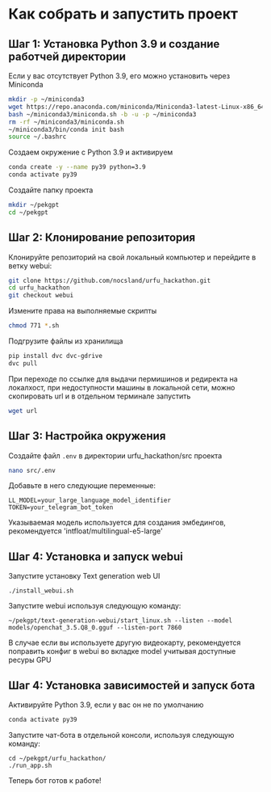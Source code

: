 # Как собрать и запустить проект

## Шаг 1: Установка Python 3.9 и создание работчей директории

Если у вас отсутствует Python 3.9, его можно установить через Miniconda

```bash
mkdir -p ~/miniconda3
wget https://repo.anaconda.com/miniconda/Miniconda3-latest-Linux-x86_64.sh -O ~/miniconda3/miniconda.sh
bash ~/miniconda3/miniconda.sh -b -u -p ~/miniconda3
rm -rf ~/miniconda3/miniconda.sh
~/miniconda3/bin/conda init bash
source ~/.bashrc
```

Создаем окружение с Python 3.9 и активируем

```bash
conda create -y --name py39 python=3.9
conda activate py39
```

Создайте папку проекта

```bash
mkdir ~/pekgpt
cd ~/pekgpt
```

## Шаг 2: Клонирование репозитория

Клонируйте репозиторий на свой локальный компьютер и перейдите в ветку webui:

```bash
git clone https://github.com/nocsland/urfu_hackathon.git
cd urfu_hackathon
git checkout webui
```

Измените права на выполняемые скрипты

```bash
chmod 771 *.sh
```

Подгрузите файлы из хранилища

```bash
pip install dvc dvc-gdrive
dvc pull
```

При переходе по ссылке для выдачи пермишинов и редиректа на локалхост, при недоступности машины в локальной сети, можно скопировать url и в отдельном терминале запустить

```bash
wget url
```

## Шаг 3: Настройка окружения

Создайте файл `.env` в директории urfu_hackathon/src проекта 

```bash
nano src/.env
```

Добавьте в него следующие переменные:

```textplain
LL_MODEL=your_large_language_model_identifier
TOKEN=your_telegram_bot_token
```

Указываемая модель используется для создания эмбедингов, рекомендуется 'intfloat/multilingual-e5-large'

## Шаг 4: Установка и запуск webui

Запустите установку Text generation web UI

```shell
./install_webui.sh
```

Запустите webui используя следующую команду:

```shell
~/pekgpt/text-generation-webui/start_linux.sh --listen --model models/openchat_3.5.Q8_0.gguf --listen-port 7860
```

В случае если вы используете другую видеокарту, рекомендуется поправить конфиг в webui во вкладке model учитывая доступные ресуры GPU

## Шаг 4: Установка зависимостей и запуск бота

Активируйте Python 3.9, если у вас он не по умолчанию

```bash
conda activate py39
```

Запустите чат-бота в отдельной консоли, используя следующую команду:

```shell
cd ~/pekgpt/urfu_hackathon/
./run_app.sh
```

Теперь бот готов к работе!